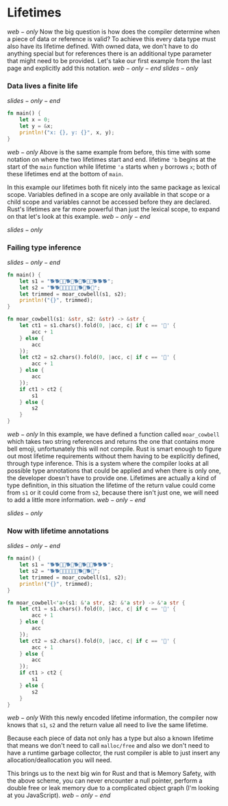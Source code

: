 # Lifetimes

$web-only$
Now the big question is how does the compiler determine when a piece of data or reference is valid? To achieve this every data type must also have its lifetime defined. With owned data, we don't have to do anything special but for references there is an additional type parameter that might need to be provided. Let's take our first example from the last page and explicitly add this notation.
$web-only-end$
$slides-only$
### Data lives a finite life
$slides-only-end$

```rust
fn main() { 
    let x = 0;
    let y = &x;
    println!("x: {}, y: {}", x, y);
}
```

$web-only$
Above is the same example from before, this time with some notation on where the two lifetimes start and end. lifetime `'b` begins at the start of the `main` function while lifetime `'a` starts when `y` borrows `x`; both of these lifetimes end at the bottom of `main`. 

In this example our lifetimes both fit nicely into the same package as lexical scope. Variables defined in a scope are only available in that scope or a child scope and variables cannot be accessed before they are declared. Rust's lifetimes are far more powerful than just the lexical scope, to expand on that let's look at this example.
$web-only-end$

$slides-only$
### Failing type inference
$slides-only-end$
```rust
fn main() {
    let s1 = "🐕🐕🔔🔔🐕🔔🐕🔔🐕🔔🔔🐕🐕🐕";
    let s2 = "🐕🐕🔔🔔🔔🔔🔔🔔🐕🔔🐕🔔";
    let trimmed = moar_cowbell(s1, s2);
    println!("{}", trimmed);
}

fn moar_cowbell(s1: &str, s2: &str) -> &str {
    let ct1 = s1.chars().fold(0, |acc, c| if c == '🔔' {
        acc + 1
    } else {
        acc
    });
    let ct2 = s2.chars().fold(0, |acc, c| if c == '🔔' {
        acc + 1
    } else {
        acc
    });
    if ct1 > ct2 {
        s1
    } else {
        s2
    }
}
```

$web-only$
In this example, we have defined a function called `moar_cowbell` which takes two string references and returns the one that contains more bell emoji, unfortunately this will not compile. Rust is smart enough to figure out most lifetime requirements without them having to be explicitly defined, through type inference. This is a system where the compiler looks at all possible type annotations that could be applied and when there is only one, the developer doesn't have to provide one. Lifetimes are actually a kind of type definition, in this situation the lifetime of the return value could come from `s1` or it could come from `s2`, because there isn't just one, we will need to add a little more information.
$web-only-end$

$slides-only$
### Now with lifetime annotations
$slides-only-end$
```rust
fn main() {
    let s1 = "🐕🐕🔔🔔🐕🔔🐕🔔🐕🔔🔔🐕🐕🐕";
    let s2 = "🐕🐕🔔🔔🔔🔔🔔🔔🐕🔔🐕🔔";
    let trimmed = moar_cowbell(s1, s2);
    println!("{}", trimmed);
}

fn moar_cowbell<'a>(s1: &'a str, s2: &'a str) -> &'a str {
    let ct1 = s1.chars().fold(0, |acc, c| if c == '🔔' {
        acc + 1
    } else {
        acc
    });
    let ct2 = s2.chars().fold(0, |acc, c| if c == '🔔' {
        acc + 1
    } else {
        acc
    });
    if ct1 > ct2 {
        s1
    } else {
        s2
    }
}
```

$web-only$
With this newly encoded lifetime information, the compiler now knows that `s1`, `s2` and the return value all need to live the same lifetime.

Because each piece of data not only has a type but also a known lifetime that means we don't need to call `malloc/free` and also we don't need to have a runtime garbage collector, the rust compiler is able to just insert any allocation/deallocation you will need.

This brings us to the next big win for Rust and that is Memory Safety, with the above scheme, you can never encounter a null pointer, perform a double free or leak memory due to a complicated object graph (I'm looking at you JavaScript). 
$web-only-end$

<script type="text/javascript" src="assets/lifetimes.js"></script>
